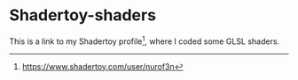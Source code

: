 # Shadertoy-shaders
This is a link to my Shadertoy profile[^1], where I coded some GLSL shaders.

[^1]: https://www.shadertoy.com/user/nurof3n
